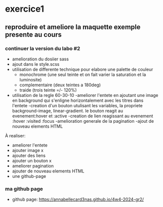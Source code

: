 # exercice1
## reproduire et ameliore la maquette exemple presente au cours

### continuer la version du labo #2
- amelioration du dosiier sass
- ajout dans le style.scss
- utilisation de differente technique pour elabore une palette de couleur 
    - monochrome (une seul teinte  et on fait varier la saturation et la luminosite)
    - complementaire (deux teintes a 180deg)
    - traide (trois teinte =/- 120%)
- utilisation de la regle 60-30-10
-ameliorer l'entete en ajoutant une image en background qui s'enligne horizontalement avec les titres dans l'entete
-creation d'un bouton utulisant les variables, la propriete background-image, linear-gradient. 
le bouton reagit au evenement:hover et :active
-creation de lien reagissant au evenement :hover :visited :focus
-amelioration generale de la pagination
-ajout de nouveau elements HTML


À realiser:

- ameliorer l'entete
- ajouter image x
- ajouter des liens 
- ajouter un bouton x
- ameliorer pagination
- ajouter de nouveau elements HTML
- une github-page


### ma github page
- github page: https://annabellecard3nas.github.io/4w4-2024-gr2/ 